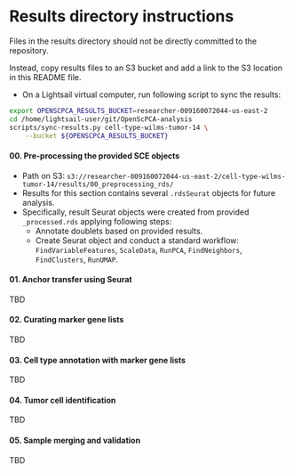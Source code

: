 # Results directory instructions

Files in the results directory should not be directly committed to the repository.

Instead, copy results files to an S3 bucket and add a link to the S3 location in this README file.

- On a Lightsail virtual computer, run following script to sync the results:
```bash
export OPENSCPCA_RESULTS_BUCKET=researcher-009160072044-us-east-2
cd /home/lightsail-user/git/OpenScPCA-analysis
scripts/sync-results.py cell-type-wilms-tumor-14 \
    --bucket ${OPENSCPCA_RESULTS_BUCKET}
```
#### 00. Pre-processing the provided SCE objects
- Path on S3: `s3://researcher-009160072044-us-east-2/cell-type-wilms-tumor-14/results/00_preprocessing_rds/`
- Results for this section contains several `.rdsSeurat` objects for future analysis.
- Specifically, result Seurat objects were created from provided `_processed.rds` applying following steps:
  - Annotate doublets based on provided results.
  - Create Seurat object and conduct a standard workflow: `FindVariableFeatures`, `ScaleData`, `RunPCA`, `FindNeighbors`, `FindClusters`, `RunUMAP`.


#### 01. Anchor transfer using Seurat
TBD

#### 02. Curating marker gene lists
TBD

#### 03. Cell type annotation with marker gene lists
TBD

#### 04. Tumor cell identification
TBD

#### 05. Sample merging and validation
TBD
